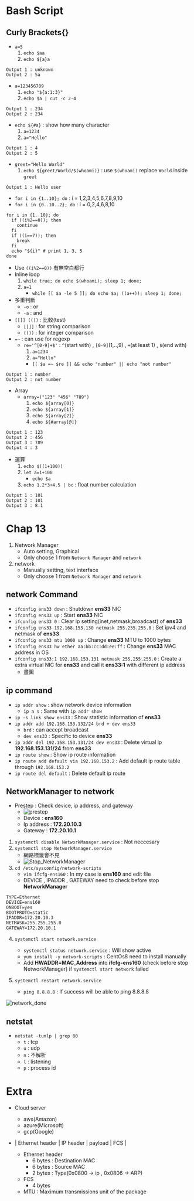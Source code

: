 # **Bash Script**
## **Curly Brackets{}**
- `a=5`
    1. `echo $aa` 
    2. `echo ${a}a`
```
Output 1 : unknown
Output 2 : 5a
```
- `a=123456789`
    1. `echo "${a:1:3}"` 
    2. `echo $a | cut -c 2-4`
```
Output 1 : 234
Output 2 : 234
```

- `echo ${#a}` : show how many character
    1. `a=1234`
    2. `a="Hello"`
```
Output 1 : 4
Output 2 : 5
```
- `greet="Hello World"`
    1. `echo ${greet/World/$(whoami)}` : use `$(whoami)` replace `World` inside `greet`
```
Output 1 : Hello user
```
- `for i in {1..10}; do` : i = 1,2,3,4,5,6,7,8,9,10
- `for i in {0..10..2}; do` : i = 0,2,4,6,8,10 
```
for i in {1..10}; do
  if ((i%2==0)); then
    continue
  fi  
  if ((i==7)); then
    break
  fi
  echo "${i}" # print 1, 3, 5                            
done
```
- Use `((i%2==0))` 有無空白都行
- Inline loop
    1. `while true; do echo $(whoami); sleep 1; done;`
    2. `a=1`
        - `while [[ $a -le 5 ]]; do echo $a; ((a++)); sleep 1; done;`
- 多重判斷
    - `-o` : or
    - `-a` : and
- `[[]] (())` : 比較(test)
    - `[[]]` : for string comparison
    - `(())` : for integer comparison
- `=~` : can use for regexp
    - `re='^[0-9]+$'` : `^`(start with) , `[0-9]`(1,..,9) , `+`(at least 1) , `$`(end with)
        1. `a=1234`
        2. `a="Hello"`
        - `[[ $a =~ $re ]] && echo "number" || echo "not number"`
        
```
Output 1 : number
Output 2 : not number
```

- Array
    - `array=("123" "456" "789")`
        1. `echo ${array[0]}`
        2. `echo ${array[1]}`
        3. `echo ${array[2]}`
        4. `echo ${#array[@]}`
```
Output 1 : 123
Output 2 : 456
Output 3 : 789
Output 4 : 3
```

- 運算
    1. `echo $((1+100))`
    2. `let a=1+100` 
        - `echo $a`
    3. `echo 1.2*3+4.5 | bc` : float number calculation
```
Output 1 : 101
Output 2 : 101
Output 3 : 8.1
```

# **Chap 13**
1. Network Manager
    - Auto setting, Graphical
    - Only choose 1 from `Network Manager` and `network`
2. network
    - Manually setting, text interface
    - Only choose 1 from `Network Manager` and `network`

## **network Command**
- `ifconfig ens33 down` : Shutdown **ens33** NIC
- `ifconfig ens33 up` : Start **ens33** NIC
- `ifconfig ens33 0` : Clear ip setting(inet,netmask,broadcast) of **ens33**
- `ifconfig ens33 192.168.153.130 netmask 255.255.255.0` : Set ipv4 and netmask of **ens33**
- `ifconfig ens33 mtu 1000 up` : Change **ens33** MTU to 1000 bytes
- `ifconfig ens33 hw ether aa:bb:cc:dd:ee:ff` : Change **ens33** MAC address in OS
- `ifconfig ens33:1 192.168.153.131 netmask 255.255.255.0` : Create a extra virtual NIC for **ens33** and call it **ens33:1** with different ip address  
    - 畫圖
## **ip command**
- `ip addr show` : show network device information
    - `ip a s` : Same with `ip addr show`
- `ip -s link show ens33` : Show statistic information of **ens33**
- `ip addr add 192.168.153.132/24 brd + dev ens33` 
    - `brd` : can accept broadcast
    - `dev ens33` : Specific to device **ens33**
- `ip addr del 192.168.153.131/24 dev ens33` : Delete virtual ip **192.168.153.131/24** from **ens33**
- `ip route show` : Show ip route information
- `ip route add default via 192.168.153.2` : Add default ip route table through `192.168.153.2`
- `ip route del default` : Delete default ip route 

## **NetworkManager to network**
- Prestep : Check device, ip address, and gateway
    - ![prestep](Img/W11/prestep.png)
    - Device : **ens160**
    - Ip address : **172.20.10.3**
    - Gateway : **172.20.10.1**
1. `systemctl disable NetworkManager.service` : Not neccesary
2. `systemctl stop NetworkManager.service`
    - 網路標籤會不見
    - ![Stop_NetworkManager](Img/W11/Stop_NetworkManager.png)
3. `cd /etc/sysconfig/network-scripts`
    - `vim ifcfg-ens160` : In my case is **ens160** and edit file
    - DEVICE , IPADDR , GATEWAY need to check before stop **NetworkManager**
```
TYPE=Ethernet
DEVICE=ens160
ONBOOT=yes
BOOTPROTO=static
IPADDR=172.20.10.3
NETMASK=255.255.255.0
GATEWAY=172.20.10.1
```
4. `systemctl start network.service`
    - `systemctl status network.service` : Will show active
    - `yum install -y network-scripts` : CentOs8 need to install manually
    - Add **HWADDR=MAC_Address** into **ifcfg-ens160** (check before stop NetworkManager) if `systemctl start network` failed

5. `systemctl restart network.service`
    - `ping 8.8.8.8` : If success will be able to ping 8.8.8.8

![network_done](Img/W11/network_done.png)

## **netstat**
- `netstat -tunlp | grep 80`
    - `t` : tcp
    - `u` : udp
    - `n` : 不解析
    - `l` : listening
    - `p` : process id
# **Extra**
- Cloud server
    - aws(Amazon) 
    - azure(Microsoft) 
    - gcp(Google)

- | Ethernet header | IP header | payload | FCS |
    - Ethernet header
        - 6 bytes : Destination MAC
        - 6 bytes : Source MAC
        - 2 bytes : Type(0x0800 -> ip , 0x0806 -> ARP)
    - FCS 
        - 4 bytes
    - MTU : Maximum transmissions unit of the package